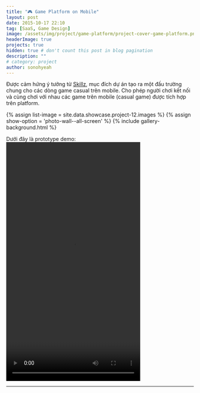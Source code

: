 ```yaml
---
title: "🎮 Game Platform on Mobile"
layout: post
date: 2015-10-17 22:10
tag: [SaaS, Game Design]
image: /assets/img/project/game-platform/project-cover-game-platform.png
headerImage: true
projects: true
hidden: true # don't count this post in blog pagination
description: ""
# category: project
author: sonohyeah
---
```


Được cảm hứng ý tưởng từ [Skillz](http://corp.skillz.com/), mục đích dự án tạo ra một đấu trường chung cho các dòng game casual trên mobile. Cho phép người chơi kết nối và cùng chơi với nhau các game trên mobile (casual game) được tích hợp trên platform.

<!-- start add photo wall from data -->
{% assign list-image = site.data.showcase.project-12.images %}
{% assign show-option = 'photo-wall--all-screen' %}
{% include gallery-background.html %}
<!-- end -->

Dưới đây là prototype demo:
<video src="/assets/img/project/game-platform/concept.mp4" width="360" height="640" style ="margin: auto" controls preload></video>

---





